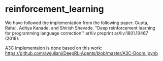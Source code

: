 # reinforcement_learning

We have followed the implementation from the following paper: 
Gupta, Rahul, Aditya Kanade, and Shirish Shevade. "Deep reinforcement learning for programming language correction." arXiv preprint arXiv:1801.10467 (2018).


A3C implementaion is done based on this work: https://github.com/awjuliani/DeepRL-Agents/blob/master/A3C-Doom.ipynb
